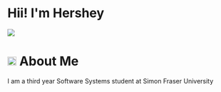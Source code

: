 # Hii! I'm Hershey

<div id="badges">
  <a href="https://www.linkedin.com/in/hershey-batore-24271b306/">
    <img src="https://img.shields.io/badge/LinkedIn-blue?logo=linkedin&logoColor=white&style=for-the-badge">
  </a>
</div>

<div id="about">
  <h1>
    <img src="https://media.giphy.com/media/frA9oecYRpUtAZN3Cb/giphy.gif?cid=790b7611bokr45mix5hy6ic6nbjsvty8hact1oyn3qfhcyur&ep=v1_stickers_search&rid=giphy.gif&ct=s" width="20" length="20">
    About Me
  </h1>
  <p>I am a third year Software Systems student at Simon Fraser University</p>
</div>
